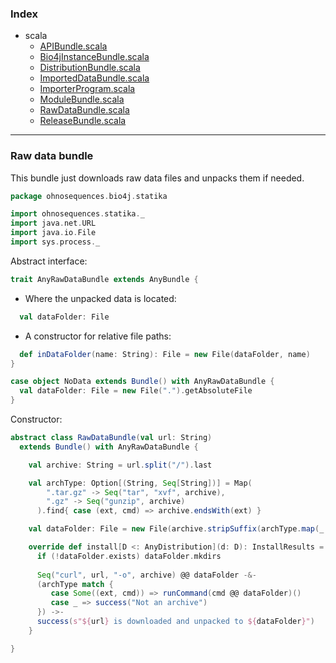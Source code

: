 ### Index

+ scala
  + [APIBundle.scala](APIBundle.md)
  + [Bio4jInstanceBundle.scala](Bio4jInstanceBundle.md)
  + [DistributionBundle.scala](DistributionBundle.md)
  + [ImportedDataBundle.scala](ImportedDataBundle.md)
  + [ImporterProgram.scala](ImporterProgram.md)
  + [ModuleBundle.scala](ModuleBundle.md)
  + [RawDataBundle.scala](RawDataBundle.md)
  + [ReleaseBundle.scala](ReleaseBundle.md)

------

 ### Raw data bundle

This bundle just downloads raw data files and unpacks them if needed.


```scala
package ohnosequences.bio4j.statika

import ohnosequences.statika._
import java.net.URL
import java.io.File
import sys.process._
```

Abstract interface:

```scala
trait AnyRawDataBundle extends AnyBundle {
```

- Where the unpacked data is located:

```scala
  val dataFolder: File
```

- A constructor for relative file paths:

```scala
  def inDataFolder(name: String): File = new File(dataFolder, name)
}

case object NoData extends Bundle() with AnyRawDataBundle {
  val dataFolder: File = new File(".").getAbsoluteFile
}
```

Constructor:

```scala
abstract class RawDataBundle(val url: String) 
  extends Bundle() with AnyRawDataBundle {

    val archive: String = url.split("/").last

    val archType: Option[(String, Seq[String])] = Map(
        ".tar.gz" -> Seq("tar", "xvf", archive),
        ".gz" -> Seq("gunzip", archive)
      ).find{ case (ext, cmd) => archive.endsWith(ext) }

    val dataFolder: File = new File(archive.stripSuffix(archType.map(_._1).getOrElse("")))

    override def install[D <: AnyDistribution](d: D): InstallResults = {
      if (!dataFolder.exists) dataFolder.mkdirs
      
      Seq("curl", url, "-o", archive) @@ dataFolder -&-
      (archType match { 
         case Some((ext, cmd)) => runCommand(cmd @@ dataFolder)()
         case _ => success("Not an archive")
      }) ->-
      success(s"${url} is downloaded and unpacked to ${dataFolder}")
    }

}

```

